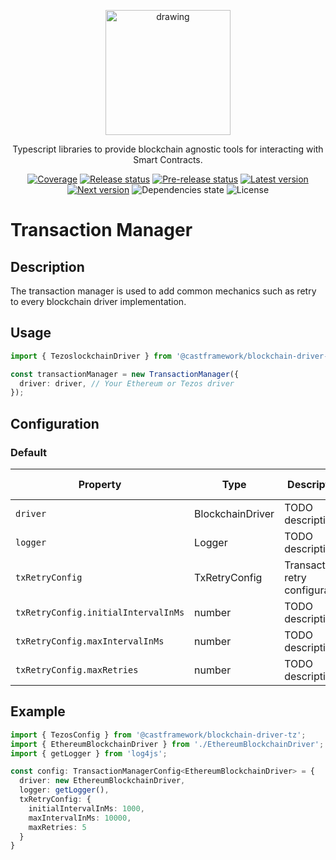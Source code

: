 <p align="center">
  <img src="https://www.cast-framework.com/wp-content/themes/forge-framework/img/logo-cast-w.svg" alt="drawing" width="200"/>
</p>


<p align="center">Typescript libraries to provide blockchain agnostic tools for interacting with Smart Contracts.</p>
<p align="center">
  <a href="https://codecov.io/gh/castframework/cast" target="_blank"><img alt="Coverage" src="https://codecov.io/gh/castframework/cast/branch/main/graph/badge.svg?token=3NKA7YJ31D" /></a>
  <a href="https://github.com/castframework/cast/actions/workflows/release.yml" target="_blank"><img alt="Release status" src="https://github.com/castframework/cast/actions/workflows/release.yml/badge.svg" /></a>
  <a href="https://github.com/castframework/cast/actions/workflows/main.yml" target="_blank"><img alt="Pre-release status" src="https://github.com/castframework/cast/actions/workflows/main.yml/badge.svg" /></a>
  <a href="https://www.npmjs.com/package/@castframework/transaction-manager" target="_blank"><img alt="Latest version"src="https://img.shields.io/npm/v/@castframework/transaction-manager/latest" /></a>
  <a href="https://www.npmjs.com/package/@castframework/transaction-manager" target="_blank"><img alt="Next version" src="https://img.shields.io/npm/v/@castframework/transaction-manager/next"></a>
  <img alt="Dependencies state" src="https://img.shields.io/librariesio/github/castframework/cast">
  <img alt="License" src="https://img.shields.io/github/license/castframework/cast">
</p>


# Transaction Manager

## Description

The transaction manager is used to add common mechanics such as retry to every blockchain driver implementation.

## Usage

```typescript
import { TezoslockchainDriver } from '@castframework/blockchain-driver-tz';

const transactionManager = new TransactionManager({
  driver: driver, // Your Ethereum or Tezos driver
});
```

## Configuration

### Default

| Property | Type | Description | Default value |
| ------- | ----------- | ----------- | ----------- |
| `driver` | BlockchainDriver | TODO description  |  - |
| `logger` | Logger | TODO description  |  - |
| `txRetryConfig` | TxRetryConfig | Transaction retry configuration | See below |
| `txRetryConfig.initialIntervalInMs` | number | TODO description | 1000 |
| `txRetryConfig.maxIntervalInMs` | number | TODO description | 2000  |
| `txRetryConfig.maxRetries` | number | TODO description | 50 |


## Example

```typescript
import { TezosConfig } from '@castframework/blockchain-driver-tz';
import { EthereumBlockchainDriver } from './EthereumBlockchainDriver';
import { getLogger } from 'log4js';

const config: TransactionManagerConfig<EthereumBlockchainDriver> = {
  driver: new EthereumBlockchainDriver,
  logger: getLogger(),
  txRetryConfig: {
    initialIntervalInMs: 1000,
    maxIntervalInMs: 10000,
    maxRetries: 5
  }
}
```
